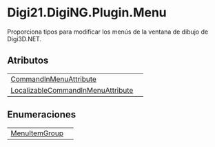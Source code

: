 # Digi21.DigiNG.Plugin.Menu

Proporciona tipos para modificar los menús de la ventana de dibujo de Digi3D.NET.

## Atributos

|  |  |
| :--- | :--- |
| [CommandInMenuAttribute](atributos/commandinmenuattribute.md) |  |
| [LocalizableCommandInMenuAttribute](atributos/localizablecommandinmenuattribute.md) |  |

## Enumeraciones

|  |  |
| :--- | :--- |
| [MenuItemGroup](enumeraciones/menuitemgroup.md) |  |

